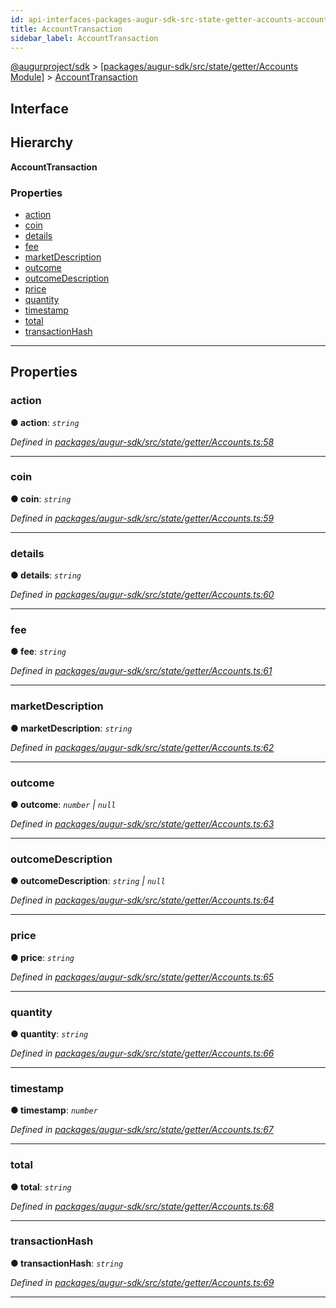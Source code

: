 ```yaml
---
id: api-interfaces-packages-augur-sdk-src-state-getter-accounts-accounttransaction
title: AccountTransaction
sidebar_label: AccountTransaction
---
```


[@augurproject/sdk](api-readme.md) > [[packages/augur-sdk/src/state/getter/Accounts Module]](api-modules-packages-augur-sdk-src-state-getter-accounts-module.md) > [AccountTransaction](api-interfaces-packages-augur-sdk-src-state-getter-accounts-accounttransaction.md)

## Interface

## Hierarchy

**AccountTransaction**

### Properties

* [action](api-interfaces-packages-augur-sdk-src-state-getter-accounts-accounttransaction.md#action)
* [coin](api-interfaces-packages-augur-sdk-src-state-getter-accounts-accounttransaction.md#coin)
* [details](api-interfaces-packages-augur-sdk-src-state-getter-accounts-accounttransaction.md#details)
* [fee](api-interfaces-packages-augur-sdk-src-state-getter-accounts-accounttransaction.md#fee)
* [marketDescription](api-interfaces-packages-augur-sdk-src-state-getter-accounts-accounttransaction.md#marketdescription)
* [outcome](api-interfaces-packages-augur-sdk-src-state-getter-accounts-accounttransaction.md#outcome)
* [outcomeDescription](api-interfaces-packages-augur-sdk-src-state-getter-accounts-accounttransaction.md#outcomedescription)
* [price](api-interfaces-packages-augur-sdk-src-state-getter-accounts-accounttransaction.md#price)
* [quantity](api-interfaces-packages-augur-sdk-src-state-getter-accounts-accounttransaction.md#quantity)
* [timestamp](api-interfaces-packages-augur-sdk-src-state-getter-accounts-accounttransaction.md#timestamp)
* [total](api-interfaces-packages-augur-sdk-src-state-getter-accounts-accounttransaction.md#total)
* [transactionHash](api-interfaces-packages-augur-sdk-src-state-getter-accounts-accounttransaction.md#transactionhash)

---

## Properties

<a id="action"></a>

###  action

**● action**: *`string`*

*Defined in [packages/augur-sdk/src/state/getter/Accounts.ts:58](https://github.com/AugurProject/augur/blob/27cf7214d2/packages/augur-sdk/src/state/getter/Accounts.ts#L58)*

___
<a id="coin"></a>

###  coin

**● coin**: *`string`*

*Defined in [packages/augur-sdk/src/state/getter/Accounts.ts:59](https://github.com/AugurProject/augur/blob/27cf7214d2/packages/augur-sdk/src/state/getter/Accounts.ts#L59)*

___
<a id="details"></a>

###  details

**● details**: *`string`*

*Defined in [packages/augur-sdk/src/state/getter/Accounts.ts:60](https://github.com/AugurProject/augur/blob/27cf7214d2/packages/augur-sdk/src/state/getter/Accounts.ts#L60)*

___
<a id="fee"></a>

###  fee

**● fee**: *`string`*

*Defined in [packages/augur-sdk/src/state/getter/Accounts.ts:61](https://github.com/AugurProject/augur/blob/27cf7214d2/packages/augur-sdk/src/state/getter/Accounts.ts#L61)*

___
<a id="marketdescription"></a>

###  marketDescription

**● marketDescription**: *`string`*

*Defined in [packages/augur-sdk/src/state/getter/Accounts.ts:62](https://github.com/AugurProject/augur/blob/27cf7214d2/packages/augur-sdk/src/state/getter/Accounts.ts#L62)*

___
<a id="outcome"></a>

###  outcome

**● outcome**: *`number` \| `null`*

*Defined in [packages/augur-sdk/src/state/getter/Accounts.ts:63](https://github.com/AugurProject/augur/blob/27cf7214d2/packages/augur-sdk/src/state/getter/Accounts.ts#L63)*

___
<a id="outcomedescription"></a>

###  outcomeDescription

**● outcomeDescription**: *`string` \| `null`*

*Defined in [packages/augur-sdk/src/state/getter/Accounts.ts:64](https://github.com/AugurProject/augur/blob/27cf7214d2/packages/augur-sdk/src/state/getter/Accounts.ts#L64)*

___
<a id="price"></a>

###  price

**● price**: *`string`*

*Defined in [packages/augur-sdk/src/state/getter/Accounts.ts:65](https://github.com/AugurProject/augur/blob/27cf7214d2/packages/augur-sdk/src/state/getter/Accounts.ts#L65)*

___
<a id="quantity"></a>

###  quantity

**● quantity**: *`string`*

*Defined in [packages/augur-sdk/src/state/getter/Accounts.ts:66](https://github.com/AugurProject/augur/blob/27cf7214d2/packages/augur-sdk/src/state/getter/Accounts.ts#L66)*

___
<a id="timestamp"></a>

###  timestamp

**● timestamp**: *`number`*

*Defined in [packages/augur-sdk/src/state/getter/Accounts.ts:67](https://github.com/AugurProject/augur/blob/27cf7214d2/packages/augur-sdk/src/state/getter/Accounts.ts#L67)*

___
<a id="total"></a>

###  total

**● total**: *`string`*

*Defined in [packages/augur-sdk/src/state/getter/Accounts.ts:68](https://github.com/AugurProject/augur/blob/27cf7214d2/packages/augur-sdk/src/state/getter/Accounts.ts#L68)*

___
<a id="transactionhash"></a>

###  transactionHash

**● transactionHash**: *`string`*

*Defined in [packages/augur-sdk/src/state/getter/Accounts.ts:69](https://github.com/AugurProject/augur/blob/27cf7214d2/packages/augur-sdk/src/state/getter/Accounts.ts#L69)*

___

